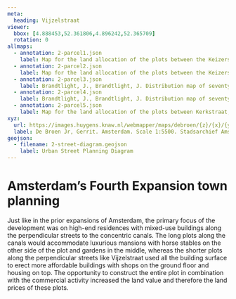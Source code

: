 ```yaml
---
meta:
  heading: Vijzelstraat
viewer:
  bbox: [4.888453,52.361806,4.896242,52.365709]
  rotation: 0
allmaps:
  - annotation: 2-parcel1.json
    label: Map for the land allocation of the plots between the Keizersgracht. Stadsarchief Amsterdam. Collection of the Royal Archaeological Society. Nieuwe Vijzelstraat and Herengracht sold with privilege by Ioachim Brandtlicht. 1665. 
  - annotation: 2-parcel2.json
    label: Map for the land allocation of the plots between the Keizersgracht. Stadsarchief Amsterdam. Collection of the Royal Archaeological Society. Spiegelstraat, Herengracht and Nieuwe Vijzelstraat, sold with privilege by Joachim Brandt Licht. 1665.
  - annotation: 2-parcel3.json
    label: Brandtlight, J., Brandtlight, J. Distribution map of seventy-two yards bordered by Vijzelstraat, Keizersgracht, Nieuwe Spiegelstraat and Herengracht. Stadsarchief Amsterdam. Archives of the Treasurer Ordinary Maps. 1665.  
  - annotation: 2-parcel4.json
    label: Brandtlight, J., Brandtlight, J. Distribution map of seventy-four yards bordered by Vijzelstraat, Kerkstraat, Nieuwe Spiegelstraat and Keizersgracht. Stadsarchief Amsterdam. Archives of the Treasurer Ordinary Maps. 1667. 
  - annotation: 2-parcel5.json
    label: Map for the land allocation of the plots between Kerkstraat, Reguliersgracht, Prinsengracht and Vijzelstraat. Stadsarchief Amsterdam. 1669. 
xyz:
  url: https://images.huygens.knaw.nl/webmapper/maps/debroen/{z}/{x}/{y}.png
  label: De Broen Jr, Gerrit. Amsterdam. Scale 1:5500. Stadsarchief Amsterdam. Amsterdam City Archives Collection - maps of the whole of Amsterdam. 1724.
geojson: 
  - filename: 2-street-diagram.geojson
    label: Urban Street Planning Diagram
---
```

# Amsterdam’s Fourth Expansion town planning
Just like in the prior expansions of Amsterdam, the primary focus of the development was on high-end residences with mixed-use buildings along the perpendicular streets to the concentric canals. The long plots along the canals would accommodate luxurious mansions with horse stables on the other side of the plot and gardens in the middle, whereas the shorter plots along the perpendicular streets like Vijzelstraat used all the building surface to erect more affordable buildings with shops on the ground floor and housing on top. The opportunity to construct the entire plot in combination with the commercial activity increased the land value and therefore the land prices of these plots.

